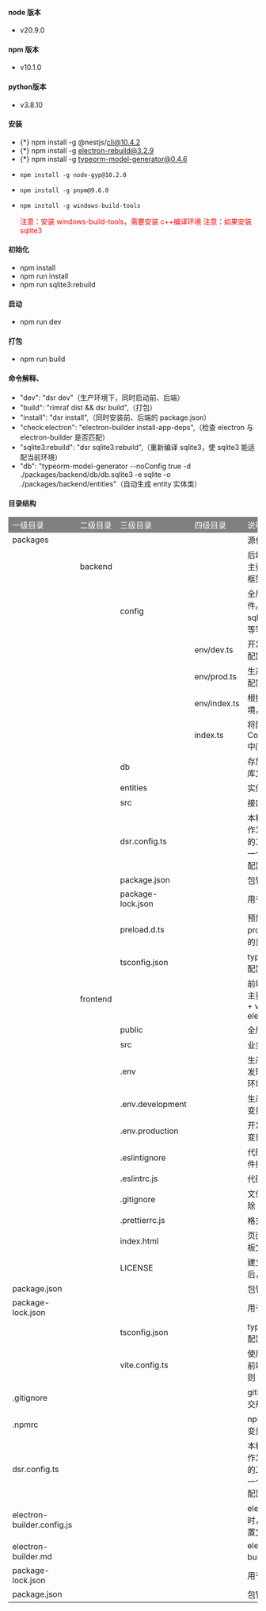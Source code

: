 #### node 版本
- v20.9.0

#### npm 版本
- v10.1.0

#### python版本
- v3.8.10

#### 安装

- {*} npm install -g @nestjs/cli@10.4.2
- {*} npm install -g electron-rebuild@3.2.9
- {*} npm install -g typeorm-model-generator@0.4.6
-     npm install -g node-gyp@10.2.0
-     npm install -g pnpm@9.6.0
-     npm install -g windows-build-tools
  <font color='red'>注意：安装 windows-build-tools，需要安装 c++编译环境</font>
  <font color="red">注意：如果安装sqlite3</font>

#### 初始化

- npm install
- npm run install
- npm run sqlite3:rebuild

#### 启动

- npm run dev

#### 打包

- npm run build

#### 命令解释、

- "dev": "dsr dev"（生产环境下，同时启动前、后端）
- "build": "rimraf dist && dsr build",（打包）
- "install": "dsr install",（同时安装前、后端的 package.json）
- "check:electron": "electron-builder install-app-deps",（检查 electron 与 electron-builder 是否匹配）
- "sqlite3:rebuild": "dsr sqlite3:rebuild",（重新编译 sqlite3，使 sqlite3 能适配当前环境）
- "db": "typeorm-model-generator --noConfig true -d ./packages/backend/db/db.sqlite3 -e sqlite -o ./packages/backend/entities"（自动生成 entity 实体类）

#### 目录结构

<table>
    <tr>
        <td bgcolor=gray>
            <font color=white>
                一级目录
            </font>
        </td>
        <td bgcolor=gray>
            <font color=white>
                二级目录
            </font>
        </td>
        <td bgcolor=gray>
            <font color=white>
                三级目录
            </font>
        </td>
        <td bgcolor=gray>
            <font color=white>
                四级目录
            </font>
        </td>
        <td bgcolor=gray>
            <font color=white>
                说明
            </font>
        </td>
    </tr>
    <tr>
        <td>packages</td>
        <td></td>
        <td></td>
        <td></td>
        <td>源代码</td>
    </tr>
    <tr>
        <td></td>
        <td>backend</td>
        <td></td>
        <td></td>
        <td>后端源代码：主要采用nest框架 + 微服务</td>
    </tr>
    <tr>
        <td></td>
        <td></td>
        <td>config</td>
        <td></td>
        <td>全局配置文件。例如：sqlite连接地址等等</td>
    </tr>
    <tr>
        <td></td>
        <td></td>
        <td></td>
        <td>env/dev.ts</td>
        <td>开发环境下的配置</td>
    </tr>
    <tr>
        <td></td>
        <td></td>
        <td></td>
        <td>env/prod.ts</td>
        <td>生产环境下的配置</td>
    </tr>
    <tr>
        <td></td>
        <td></td>
        <td></td>
        <td>env/index.ts</td>
        <td>根据不同的环境，切换配置</td>
    </tr>
     <tr>
        <td></td>
        <td></td>
        <td></td>
        <td>index.ts</td>
        <td>将配置注册到ConfigModule中间件</td>
    </tr>
    <tr>
        <td></td>
        <td></td>
        <td>db</td>
        <td></td>
        <td>存放sqlite数据库文件</td>
    </tr>
    <tr>
        <td></td>
        <td></td>
        <td>entities</td>
        <td></td>
        <td>实体类</td>
    </tr>
    <tr>
        <td></td>
        <td></td>
        <td>src</td>
        <td></td>
        <td>接口实现</td>
    </tr>
   <tr>
        <td></td>
        <td></td>
        <td>dsr.config.ts</td>
        <td></td>
        <td>本程序使用dsr作为启动程序的工具，这是一个dsr的相关配置文件</td>
    </tr>
    <tr>
        <td></td>
        <td></td>
        <td>package.json</td>
        <td></td>
        <td>包管理文件</td>
    </tr>
    <tr>
        <td></td>
        <td></td>
        <td>package-lock.json</td>
        <td></td>
        <td>用于版本锁定</td>
    </tr>
    <tr>
        <td></td>
        <td></td>
        <td>preload.d.ts</td>
        <td></td>
        <td>预加载proload.js文件的类型声明</td>
    </tr>
    <tr>
        <td></td>
        <td></td>
        <td>tsconfig.json</td>
        <td></td>
        <td>typescript的配置文件</td>
    </tr>
    </tr>
    <tr>
        <td></td>
        <td>frontend</td>
        <td></td>
        <td></td>
        <td>前端源代码：主要采用vue3 + vite + elementPlus</td>
    </tr>
    <tr>
        <td></td>
        <td></td>
        <td>public</td>
        <td></td>
        <td>全局资源公用</td>
    </tr>
    <tr>
        <td></td>
        <td></td>
        <td>src</td>
        <td></td>
        <td>业务代码</td>
    </tr>
    <tr>
        <td></td>
        <td></td>
        <td>.env</td>
        <td></td>
        <td>生产环境与开发环境公用的环境变量</td>
    </tr>
    <tr>
        <td></td>
        <td></td>
        <td>.env.development</td>
        <td></td>
        <td>生产环境环境变量</td>
    </tr>
    <tr>
        <td></td>
        <td></td>
        <td>.env.production</td>
        <td></td>
        <td>开发环境环境变量</td>
    </tr>
    <tr>
        <td></td>
        <td></td>
        <td>.eslintignore</td>
        <td></td>
        <td>代码规范：文件排除</td>
    </tr>
    <tr>
        <td></td>
        <td></td>
        <td>.eslintrc.js</td>
        <td></td>
        <td>代码规范约束</td>
    </tr>
    <tr>
        <td></td>
        <td></td>
        <td>.gitignore</td>
        <td></td>
        <td>文件上传：排除</td>
    </tr>
    <tr>
        <td></td>
        <td></td>
        <td>.prettierrc.js</td>
        <td></td>
        <td>格式化规则</td>
    </tr>
    <tr>
        <td></td>
        <td></td>
        <td>index.html</td>
        <td></td>
        <td>页面入口、模板文件</td>
    </tr>
    <tr>
        <td></td>
        <td></td>
        <td>LICENSE</td>
        <td></td>
        <td>建立git仓库后，自动生成</td>
    </tr>
    <tr>
        <td>package.json</td>
        <td></td>
        <td></td>
        <td></td>
        <td>包管理文件</td>
    </tr>
    <tr>
        <td>package-lock.json</td>
        <td></td>
        <td></td>
        <td></td>
        <td>用于版本锁定</td>
    </tr>
    <tr>
        <td></td>
        <td></td>
        <td>tsconfig.json</td>
        <td></td>
        <td>typescript的配置文件</td>
    </tr>
    <tr>
        <td></td>
        <td></td>
        <td>vite.config.ts</td>
        <td></td>
        <td>使用vite打包前端源代码规则</td>
    </tr>
    <tr>
        <td>.gitignore</td>
        <td></td>
        <td></td>
        <td></td>
        <td>github代码提交规则</td>
    </tr>
    <tr>
        <td>.npmrc</td>
        <td></td>
        <td></td>
        <td></td>
        <td>npm相关环境变量</td>
    </tr>
    <tr>
        <td>dsr.config.ts</td>
        <td></td>
        <td></td>
        <td></td>
        <td>本程序使用dsr作为启动程序的工具，这是一个dsr的相关配置文件</td>
    </tr>
    <tr>
        <td>electron-builder.config.js</td>
        <td></td>
        <td></td>
        <td></td>
        <td>electron打包时，采用的配置文件</td>
    </tr>
    <tr>
        <td>electron-builder.md</td>
        <td></td>
        <td></td>
        <td></td>
        <td>electron-builder介绍</td>
    </tr>
    <tr>
        <td>package-lock.json</td>
        <td></td>
        <td></td>
        <td></td>
        <td>用于版本锁定</td>
    </tr>
    <tr>
        <td>package.json</td>
        <td></td>
        <td></td>
        <td></td>
        <td>包管理文件</td>
    </tr>
</table>

